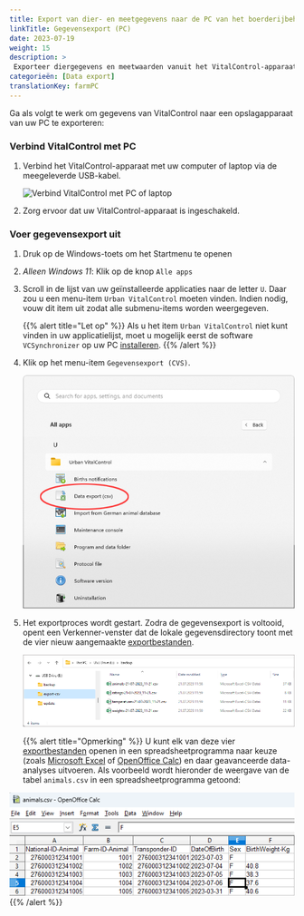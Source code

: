```yaml
---
title: Export van dier- en meetgegevens naar de PC van het boerderijbeheer
linkTitle: Gegevensexport (PC)
date: 2023-07-19
weight: 15
description: >
 Exporteer diergegevens en meetwaarden vanuit het VitalControl-apparaat naar verschillende CVS-bestanden
categorieën: [Data export]
translationKey: farmPC
---
```

Ga als volgt te werk om gegevens van VitalControl naar een opslagapparaat van uw PC te exporteren:

### Verbind VitalControl met PC

1. Verbind het VitalControl-apparaat met uw computer of laptop via de meegeleverde USB-kabel.

   ![Verbind VitalControl met PC of laptop](/images/synchronisation/connect-to-pc.svg "Verbind VitalControl met PC")

1. Zorg ervoor dat uw VitalControl-apparaat is ingeschakeld.

### Voer gegevensexport uit

1. Druk op de Windows-toets om het Startmenu te openen

1. *Alleen Windows 11*: Klik op de knop `Alle apps`

1. Scroll in de lijst van uw geïnstalleerde applicaties naar de letter `U`. Daar zou u een menu-item `Urban VitalControl` moeten vinden. Indien nodig, vouw dit item uit zodat alle submenu-items worden weergegeven.

   {{% alert title="Let op" %}}
Als u het item `Urban VitalControl` niet kunt vinden in uw applicatielijst, moet u mogelijk eerst de software `VCSynchronizer` op uw PC [installeren](../vcsynchronizer/installation/).
   {{% /alert %}}

1. Klik op het menu-item `Gegevensexport (CVS)`.

   ![Windows Startmenu, menu-item voor Urban VitalControl (VCSynchronizer)](../vcsynchronizer/images/data-export/data-export.png "Windows startmenu, VitalControl")

1. Het exportproces wordt gestart. Zodra de gegevensexport is voltooid, opent een Verkenner-venster dat de lokale gegevensdirectory toont met de vier nieuw aangemaakte [exportbestanden](../../data-export/export-bestanden/).

   ![Lokale gegevensdirectory met exportbestanden](../../data-export/images/export-files.png "Exportbestanden, lokaal opgeslagen")

   {{% alert title="Opmerking" %}}
  U kunt elk van deze vier [exportbestanden](../../data-export/export-bestanden/) openen in een spreadsheetprogramma naar keuze (zoals [Microsoft Excel](https://products.office.com/excel) of [OpenOffice Calc](https://www.openoffice.org/)) en daar geavanceerde data-analyses uitvoeren. Als voorbeeld wordt hieronder de weergave van de tabel `animals.csv` in een spreadsheetprogramma getoond:

![Geëxporteerde dierendata tabel geopend in spreadsheetsoftware](../../data-export/images/animals.png "Spreadsheetsoftware met dierendata")
{{% /alert %}}
